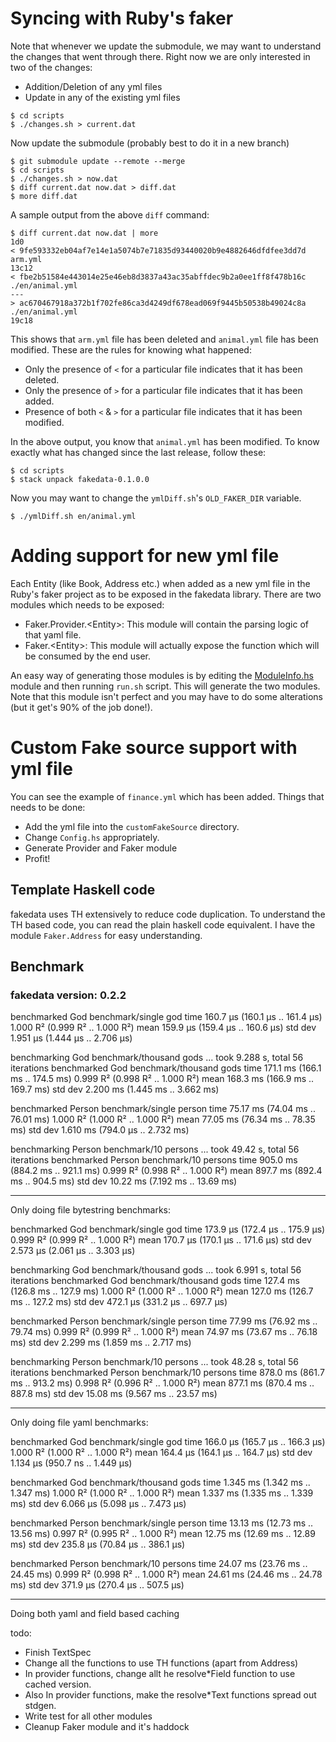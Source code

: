 # Syncing with Ruby's faker

Note that whenever we update the submodule, we may want to understand
the changes that went through there. Right now we are only interested
in two of the changes:
* Addition/Deletion of any yml files
* Update in any of the existing yml files

``` shellsession
$ cd scripts
$ ./changes.sh > current.dat
```

Now update the submodule (probably best to do it in a new branch)

``` shellsession
$ git submodule update --remote --merge
$ cd scripts
$ ./changes.sh > now.dat
$ diff current.dat now.dat > diff.dat
$ more diff.dat
```

A sample output from the above `diff` command:

``` shellsession
$ diff current.dat now.dat | more
1d0
< 9fe593332eb04af7e14e1a5074b7e71835d93440020b9e4882646dfdfee3dd7d  arm.yml
13c12
< fbe2b51584e443014e25e46eb8d3837a43ac35abffdec9b2a0ee1ff8f478b16c  ./en/animal.yml
---
> ac670467918a372b1f702fe86ca3d4249df678ead069f9445b50538b49024c8a  ./en/animal.yml
19c18
```

This shows that `arm.yml` file has been deleted and `animal.yml` file
has been modified. These are the rules for knowing what happened:
* Only the presence of `<` for a particular file indicates that it has
  been deleted.
* Only the presence of `>` for a particular file indicates that it has
  been added.
* Presence of both `<` & `>` for a particular file indicates that it
  has been modified.

In the above output, you know that `animal.yml` has been modified. To
know exactly what has changed since the last release, follow these:

``` shellsession
$ cd scripts
$ stack unpack fakedata-0.1.0.0
```

Now you may want to change the `ymlDiff.sh`'s `OLD_FAKER_DIR` variable.

``` shellsession
$ ./ymlDiff.sh en/animal.yml
```

# Adding support for new yml file

Each Entity (like Book, Address etc.) when added as a new yml file in
the Ruby's faker project as to be exposed in the fakedata
library. There are two modules which needs to be exposed:

* Faker.Provider.\<Entity\>: This module will contain the parsing
  logic of that yaml file.
* Faker.\<Entity\>: This module will actually expose the function
  which will be consumed by the end user.

An easy way of generating those modules is by editing the
[ModuleInfo.hs](./scripts/ModuleInfo.hs) module and then running
`run.sh` script. This will generate the two modules. Note that this
module isn't perfect and you may have to do some alterations (but it
get's 90% of the job done!).

# Custom Fake source support with yml file

You can see the example of `finance.yml` which has been added. Things
that needs to be done:
* Add the yml file into the `customFakeSource` directory.
* Change `Config.hs` appropriately.
* Generate Provider and Faker module
* Profit!

## Template Haskell code

fakedata uses TH extensively to reduce code duplication. To understand
the TH based code, you can read the plain haskell code equivalent. I
have the module `Faker.Address` for easy understanding.

## Benchmark

### fakedata version: 0.2.2

benchmarked God benchmark/single god
time                 160.7 μs   (160.1 μs .. 161.4 μs)
                     1.000 R²   (0.999 R² .. 1.000 R²)
mean                 159.9 μs   (159.4 μs .. 160.6 μs)
std dev              1.951 μs   (1.444 μs .. 2.706 μs)

benchmarking God benchmark/thousand gods ... took 9.288 s, total 56 iterations
benchmarked God benchmark/thousand gods
time                 171.1 ms   (166.1 ms .. 174.5 ms)
                     0.999 R²   (0.998 R² .. 1.000 R²)
mean                 168.3 ms   (166.9 ms .. 169.7 ms)
std dev              2.200 ms   (1.445 ms .. 3.662 ms)

benchmarked Person benchmark/single person
time                 75.17 ms   (74.04 ms .. 76.01 ms)
                     1.000 R²   (1.000 R² .. 1.000 R²)
mean                 77.05 ms   (76.34 ms .. 78.35 ms)
std dev              1.610 ms   (794.0 μs .. 2.732 ms)

benchmarking Person benchmark/10 persons ... took 49.42 s, total 56 iterations
benchmarked Person benchmark/10 persons
time                 905.0 ms   (884.2 ms .. 921.1 ms)
                     0.999 R²   (0.998 R² .. 1.000 R²)
mean                 897.7 ms   (892.4 ms .. 904.5 ms)
std dev              10.22 ms   (7.192 ms .. 13.69 ms)

----------------------------------

Only doing file bytestring benchmarks:

benchmarked God benchmark/single god
time                 173.9 μs   (172.4 μs .. 175.9 μs)
                     0.999 R²   (0.999 R² .. 1.000 R²)
mean                 170.7 μs   (170.1 μs .. 171.6 μs)
std dev              2.573 μs   (2.061 μs .. 3.303 μs)

benchmarking God benchmark/thousand gods ... took 6.991 s, total 56 iterations
benchmarked God benchmark/thousand gods
time                 127.4 ms   (126.8 ms .. 127.9 ms)
                     1.000 R²   (1.000 R² .. 1.000 R²)
mean                 127.0 ms   (126.7 ms .. 127.2 ms)
std dev              472.1 μs   (331.2 μs .. 697.7 μs)

benchmarked Person benchmark/single person
time                 77.99 ms   (76.92 ms .. 79.74 ms)
                     0.999 R²   (0.999 R² .. 1.000 R²)
mean                 74.97 ms   (73.67 ms .. 76.18 ms)
std dev              2.299 ms   (1.859 ms .. 2.717 ms)

benchmarking Person benchmark/10 persons ... took 48.28 s, total 56 iterations
benchmarked Person benchmark/10 persons
time                 878.0 ms   (861.7 ms .. 913.2 ms)
                     0.998 R²   (0.996 R² .. 1.000 R²)
mean                 877.1 ms   (870.4 ms .. 887.8 ms)
std dev              15.08 ms   (9.567 ms .. 23.57 ms)

--------------------------------------------
Only doing file yaml  benchmarks:

benchmarked God benchmark/single god
time                 166.0 μs   (165.7 μs .. 166.3 μs)
                     1.000 R²   (1.000 R² .. 1.000 R²)
mean                 164.4 μs   (164.1 μs .. 164.7 μs)
std dev              1.134 μs   (950.7 ns .. 1.449 μs)

benchmarked God benchmark/thousand gods
time                 1.345 ms   (1.342 ms .. 1.347 ms)
                     1.000 R²   (1.000 R² .. 1.000 R²)
mean                 1.337 ms   (1.335 ms .. 1.339 ms)
std dev              6.066 μs   (5.098 μs .. 7.473 μs)

benchmarked Person benchmark/single person
time                 13.13 ms   (12.73 ms .. 13.56 ms)
                     0.997 R²   (0.995 R² .. 1.000 R²)
mean                 12.75 ms   (12.69 ms .. 12.89 ms)
std dev              235.8 μs   (70.84 μs .. 386.1 μs)

benchmarked Person benchmark/10 persons
time                 24.07 ms   (23.76 ms .. 24.45 ms)
                     0.999 R²   (0.998 R² .. 1.000 R²)
mean                 24.61 ms   (24.46 ms .. 24.78 ms)
std dev              371.9 μs   (270.4 μs .. 507.5 μs)

-----------------------------------------

Doing both yaml and field based caching


todo:
* Finish TextSpec
* Change all the functions to use TH functions (apart from Address)
* In provider functions, change allt he resolve*Field function to use cached version.
* Also In provider functions, make the resolve*Text functions spread out stdgen.
* Write test for all other modules
* Cleanup Faker module and it's haddock

